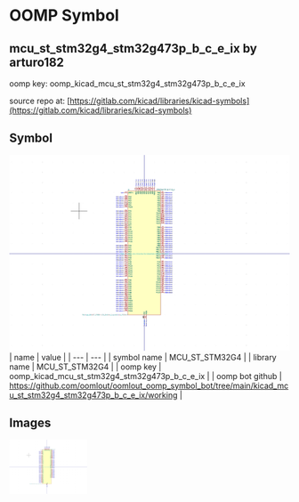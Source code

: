 # OOMP Symbol  
## mcu_st_stm32g4_stm32g473p_b_c_e_ix  by arturo182  
  
oomp key: oomp_kicad_mcu_st_stm32g4_stm32g473p_b_c_e_ix  
  
source repo at: [https://gitlab.com/kicad/libraries/kicad-symbols](https://gitlab.com/kicad/libraries/kicad-symbols)  
## Symbol  
  
[![working.png](working_600.png)](working.png)  
| name | value | 
| --- | --- | 
| symbol name | MCU_ST_STM32G4 | 
| library name | MCU_ST_STM32G4 | 
| oomp key | oomp_kicad_mcu_st_stm32g4_stm32g473p_b_c_e_ix | 
| oomp bot github | https://github.com/oomlout/oomlout_oomp_symbol_bot/tree/main/kicad_mcu_st_stm32g4_stm32g473p_b_c_e_ix/working | 
## Images  
  
[![working.png](working_140.png)](working.png)  
